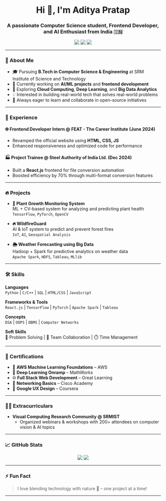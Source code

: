 <h1 align="center">Hi 👋, I'm Aditya Pratap</h1>
<h3 align="center">A passionate Computer Science student, Frontend Developer, and AI Enthusiast from India 🇮🇳</h3>

<p align="center">
  <a href="mailto:ap5528@srmist.edu.in"><img src="https://img.shields.io/badge/email-ap5528@srmist.edu.in-red?style=flat&logo=gmail"></a>
  <a href="https://www.linkedin.com/in/aditya-pratap-b43b0026b/"><img src="https://img.shields.io/badge/linkedin-AdityaPratap-blue?style=flat&logo=linkedin"></a>
  <a href="tel:+919693450249"><img src="https://img.shields.io/badge/Phone-+91 9693450249-green?style=flat&logo=whatsapp"></a>
</p>

---

### 🚀 About Me
- 🎓 Pursuing **B.Tech in Computer Science & Engineering** at SRM Institute of Science and Technology
- 🔭 Currently working on **AI/ML projects** and **frontend development**
- 🌱 Exploring **Cloud Computing**, **Deep Learning**, and **Big Data Analytics**
- 💡 Interested in building real-world tech that solves real-world problems
- 🧠 Always eager to learn and collaborate in open-source initiatives

---

### 💼 Experience
#### 🌐 **Frontend Developer Intern** @ FEAT - The Career Institute (June 2024)
- Revamped the official website using **HTML, CSS, JS**
- Enhanced responsiveness and optimized code for performance

#### 🏭 **Project Trainee** @ Steel Authority of India Ltd. (Dec 2024)
- Built a **React.js** frontend for file conversion automation
- Boosted efficiency by 70% through multi-format conversion features

---

### 🔥 Projects

- **🌿 Plant Growth Monitoring System**  
  ML + CV-based system for analyzing and predicting plant health  
  `TensorFlow`, `PyTorch`, `OpenCV`

- **🔥 WildfireGuard**  
  AI & IoT system to predict and prevent forest fires  
  `IoT`, `AI`, `Geospatial Analysis`

- **🌦️ Weather Forecasting using Big Data**  
  Hadoop + Spark for predictive analytics on weather data  
  `Apache Spark`, `HDFS`, `Tableau`, `MLlib`

---

### 🛠️ Skills

**Languages**  
`Python` | `C/C++` | `SQL` | `HTML/CSS` | `JavaScript`

**Frameworks & Tools**  
`React.js` | `TensorFlow` | `PyTorch` | `Apache Spark` | `Tableau`

**Concepts**  
`DSA` | `OOPS` | `DBMS` | `Computer Networks`

**Soft Skills**  
🧠 Problem Solving | 🤝 Team Collaboration | ⏱️ Time Management

---

### 📜 Certifications
- 🧠 **AWS Machine Learning Foundations** – AWS
- 🤖 **Deep Learning Onramp** – MathWorks
- 🌐 **Full Stack Web Development** – Great Learning
- 🔌 **Networking Basics** – Cisco Academy
- 🎨 **Google UX Design** – Coursera

---

### 🧑‍🔬 Extracurriculars
- **Visual Computing Research Community @ SRMIST**
  - Organized webinars & workshops with 200+ attendees on computer vision & AI topics

---

### 📈 GitHub Stats

<p align="center">
  <img src="https://github-readme-stats.vercel.app/api?username=Adityapratap0213&show_icons=true&theme=react&hide_border=true" />
  <img src="https://github-readme-stats.vercel.app/api/top-langs/?username=Adityapratap0213&layout=compact&theme=react&hide_border=true" />
</p>

---

### ⚡ Fun Fact
> I love blending technology with nature 🌱 – one project at a time!

---

